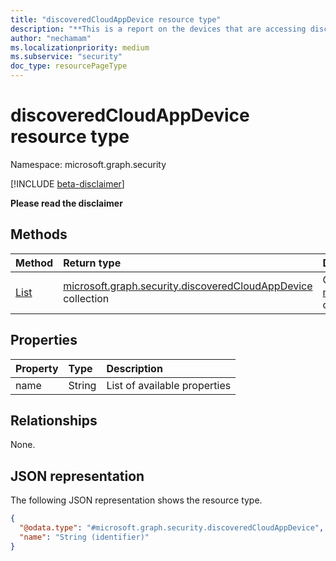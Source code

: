 ```yaml
---
title: "discoveredCloudAppDevice resource type"
description: "**This is a report on the devices that are accessing discovered SaaS apps**"
author: "nechamam"
ms.localizationpriority: medium
ms.subservice: "security"
doc_type: resourcePageType
---
```


# discoveredCloudAppDevice resource type

Namespace: microsoft.graph.security

[!INCLUDE [beta-disclaimer](../../includes/beta-disclaimer.md)]

**Please read the disclaimer**

## Methods
|Method|Return type|Description|
|:---|:---|:---|
|[List](../api/security-endpointdiscoveredcloudappdetail-list-devices.md)|[microsoft.graph.security.discoveredCloudAppDevice](../resources/security-discoveredcloudappdevice.md) collection|Get a list of the [microsoft.graph.security.discoveredCloudAppDevice](../resources/security-discoveredcloudappdevice.md) objects and their properties.|

## Properties
|Property|Type|Description|
|:---|:---|:---|
|name|String|List of available properties|

## Relationships
None.

## JSON representation
The following JSON representation shows the resource type.
<!-- {
  "blockType": "resource",
  "keyProperty": "name",
  "@odata.type": "microsoft.graph.security.discoveredCloudAppDevice",
  "openType": false
}
-->
``` json
{
  "@odata.type": "#microsoft.graph.security.discoveredCloudAppDevice",
  "name": "String (identifier)"
}
```

